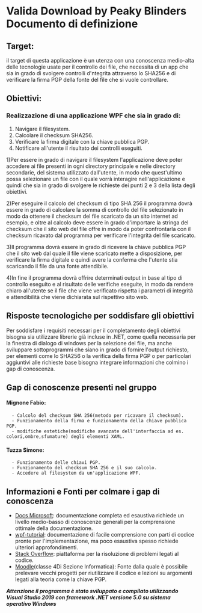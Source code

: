 # Valida Download by Peaky Blinders Documento di definizione


## Target: 
il target di questa applicazione è un utenza con una conoscenza medio-alta delle tecnologie usate per il controllo dei file, che necessita di un app che sia in grado di          svolgere controlli d'ntegrita attraverso lo SHA256 e di verificare la firma PGP della fonte del file che si vuole controllare.


## Obiettivi:

### Realizzazione di una applicazione WPF che sia in grado di:
1. Navigare il filesystem.
2. Calcolare il checksum SHA256.
3. Verificare la firma digitale con la chiave pubblica PGP.
4. Notificare all'utente il risultato dei controlli eseguiti.

1)Per essere in grado di navigare il filesystem l'applicazione deve poter accedere ai file presenti in ogni directory principale e nelle directory secondarie, del sistema utilizzato dall'utente, in modo che quest'ultimo possa selezionare un file con il quale vorrà interagire nell'applicazione e quindi che sia in grado di svolgere le richieste dei punti 2 e 3 della lista degli obiettivi.

2)Per eseguire il calcolo del checksum di tipo SHA 256 il programma dovrà essere in grado di calcolare la somma di controllo del file selezionato in modo da ottenere il checksum del file scaricato da un sito internet ad esempio, e oltre al calcolo deve essere in grado d'importare la stringa del checksum che il sito web del file offre in modo da poter confrontarla con il checksum ricavato dal programma per verificare l'integrità del file scaricato.

3)Il programma dovrà essere in grado di ricevere la chiave pubblica PGP che il sito web dal quale il file viene scaricato mette a disposizione, per verificare la firma digitale e quindi avere la conferma che l'utente stia scaricando il file da una fonte attendibile. 

4)In fine il programma dovrà offrire determinati output in base al tipo di controllo eseguito e al risultato delle verifiche eseguite, in modo da rendere chiaro all'utente se il file che viene verificato rispetta i parametri di integrità e attendibilità che viene dichiarata sul rispettivo sito web.


## Risposte tecnologiche per soddisfare gli obiettivi
Per soddisfare i requisiti necessari per il completamento degli obiettivi bisogna sia utilizzare librerie già incluse in .NET, come quella necessaria per la finestra di dialogo di windows per la selezione del file, ma anche sviluppare sottoprogrammi che siano in grado di fornire l'output richiesto, per elementi come lo SHA256 o la verifica della firma PGP o per particolari aggiuntivi alle richieste base bisogna integrare informazioni che colmino i gap di conoscenza.


## Gap di conoscenze presenti nel gruppo 

#### Mignone Fabio: 
      - Calcolo del checksum SHA 256(metodo per ricavare il checksum).
      - Funzionamento della firma e funzionamento della chiave pubblica PGP.
      - modifiche estetiche(modifiche avanzate dell'interfaccia ad es. colori,ombre,sfumature) degli elementi XAML.

#### Tuzza Simone:
      - Funzionamento delle chiavi PGP.
      - Funzionamento del checksum SHA 256 e il suo calcolo.
      - Accedere al filesystem da un'applicazione WPF.
   
   
## Informazioni e Fonti per colmare i gap di conoscenza
- [Docs Microsoft](https://docs.microsoft.com/it-it/dotnet/): documentazione completa ed esaustiva richiede un livello medio-basso di conoscenze generali per la comprensione ottimale della documentazione.
- [wpf-tutorial]([https://wpf-tutorial.com/): documentazione di facile comprensione con parti di codice pronte per l'implementazione, ma poco esaustiva spesso richiede ulteriori approfondimenti. 
- [Stack Overflow](https://stackoverflow.com/): piattaforma per la risoluzione di problemi legati al codice.
- [Moodle](http://moodle.itismajo.it/course/view.php?id=1853)(classe 4Di Sezione Informatica): Fonte dalla quale è possibile prelevare vecchi progetti per riutilizzare il codice e lezioni su argomenti legati alla teoria come la     chiave PGP.


***Attenzione il programma è stato sviluppato e compilato utilizzando Visual Studio 2019 con framework .NET versione 5.0 su sistema operativo Windows***

